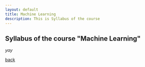 ```yaml
---
layout: default
title: Machine Learning
description: This is Syllabus of the course
---
```


## Syllabus of the course "Machine Learning"

_yay_

[back](./)
